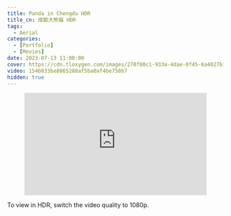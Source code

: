 ```yaml
---
title: Panda in Chengdu HDR
title_cn: 成都大熊猫 HDR
tags:
  - Aerial
categories:
  - [Portfolio]
  - [Movies]
date: 2023-07-13 11:00:00
cover: https://cdn.tloxygen.com/images/270f80c1-933a-4dae-0f45-6a4027b17f00/extra
video: 154b033be8865288af5ba0af4be758b7
hidden: true
---
```


<figure class="my-video">
  <div style="position: relative; padding-top: 56.25%;"><iframe src="https://customer-qz3v4c7e4vfly110.cloudflarestream.com/154b033be8865288af5ba0af4be758b7/iframe?preload=metadata&poster=https://cdn.tloxygen.com/images/270f80c1-933a-4dae-0f45-6a4027b17f00/extra" style="border: none; position: absolute; top: 0; left: 0; height: 100%; width: 100%;" allow="accelerometer; gyroscope; autoplay; encrypted-media; picture-in-picture;" allowfullscreen="true"></iframe></div>
</figure>

To view in HDR, switch the video quality to 1080p.
